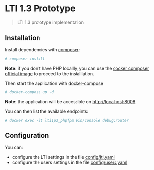 # LTI 1.3 Prototype

> LTI 1.3 prototype implementation

## Installation

Install dependencies with [composer](https://getcomposer.org/download/):
```bash
# composer install
```

**Note**: if you don't have PHP locallly, you can use the [docker composer official image](https://hub.docker.com/_/composer) to proceed to the installlation.

Then start the  application with [docker-compose](https://docs.docker.com/compose/)

```bash
# docker-compose up -d
```

**Note**: the application will be accessible on [http://localhost:8008](http://localhost:8008)

You can then list the available endpoints:

```bash
# docker exec -it lti1p3_phpfpm bin/console debug:router
```


## Configuration

You can:
- configure the LTI settings in the file [config/lti.yaml](config/lti.yaml)
- configure the users settings in the file [config/users.yaml](config/users.yaml)
